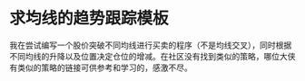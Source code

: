 # 求均线的趋势跟踪模板

我在尝试编写一个股价突破不同均线进行买卖的程序（不是均线交叉），同时根据不同均线的升降以及位置决定仓位的增减。在社区没有找到类似的策略，哪位大侠有类似的策略的链接可供参考和学习的，感激不尽。